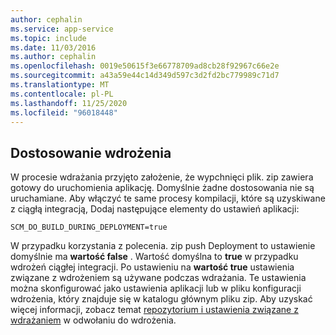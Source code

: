 ```yaml
---
author: cephalin
ms.service: app-service
ms.topic: include
ms.date: 11/03/2016
ms.author: cephalin
ms.openlocfilehash: 0019e50615f3e66778709ad8cb28f92967c66e2e
ms.sourcegitcommit: a43a59e44c14d349d597c3d2fd2bc779989c71d7
ms.translationtype: MT
ms.contentlocale: pl-PL
ms.lasthandoff: 11/25/2020
ms.locfileid: "96018448"
---
```

## <a name="deployment-customization"></a>Dostosowanie wdrożenia

W procesie wdrażania przyjęto założenie, że wypchnięci plik. zip zawiera gotowy do uruchomienia aplikację. Domyślnie żadne dostosowania nie są uruchamiane. Aby włączyć te same procesy kompilacji, które są uzyskiwane z ciągłą integracją, Dodaj następujące elementy do ustawień aplikacji:

`SCM_DO_BUILD_DURING_DEPLOYMENT=true`

W przypadku korzystania z polecenia. zip push Deployment to ustawienie domyślnie ma **wartość false** . Wartość domyślna to **true** w przypadku wdrożeń ciągłej integracji. Po ustawieniu na **wartość true** ustawienia związane z wdrożeniem są używane podczas wdrażania. Te ustawienia można skonfigurować jako ustawienia aplikacji lub w pliku konfiguracji wdrożenia, który znajduje się w katalogu głównym pliku zip. Aby uzyskać więcej informacji, zobacz temat [repozytorium i ustawienia związane z wdrażaniem](https://github.com/projectkudu/kudu/wiki/Configurable-settings#repository-and-deployment-related-settings) w odwołaniu do wdrożenia.